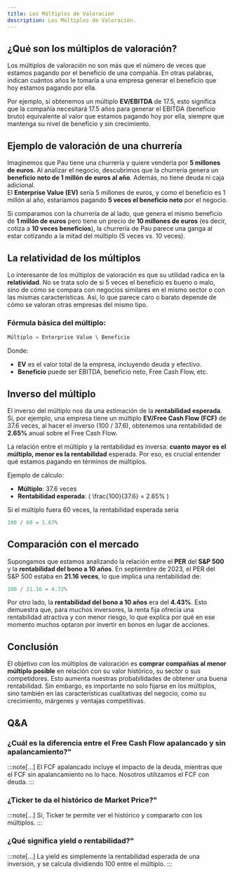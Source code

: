 ```yaml
---
title: Los Múltiplos de Valoración
description: Los Múltiplos de Valoración.
---
```


## ¿Qué son los múltiplos de valoración?

Los múltiplos de valoración no son más que el número de veces que estamos pagando por el beneficio de una compañía. En otras palabras, indican cuántos años le tomaría a una empresa generar el beneficio que hoy estamos pagando por ella.

Por ejemplo, si obtenemos un múltiplo **EV/EBITDA** de 17.5, esto significa que la compañía necesitará 17.5 años para generar el EBITDA (beneficio bruto) equivalente al valor que estamos pagando hoy por ella, siempre que mantenga su nivel de beneficio y sin crecimiento.

## Ejemplo de valoración de una churrería

Imaginemos que Pau tiene una churrería y quiere venderla por **5 millones de euros**. Al analizar el negocio, descubrimos que la churrería genera un **beneficio neto de 1 millón de euros al año**. Además, no tiene deuda ni caja adicional.  
El **Enterprise Value (EV)** sería 5 millones de euros, y como el beneficio es 1 millón al año, estaríamos pagando **5 veces el beneficio neto** por el negocio.

Si comparamos con la churrería de al lado, que genera el mismo beneficio de **1 millón de euros** pero tiene un precio de **10 millones de euros** (es decir, cotiza a **10 veces beneficios**), la churrería de Pau parece una ganga al estar cotizando a la mitad del múltiplo (5 veces vs. 10 veces).

## La relatividad de los múltiplos

Lo interesante de los múltiplos de valoración es que su utilidad radica en la **relatividad**. No se trata solo de si 5 veces el beneficio es bueno o malo, sino de cómo se compara con negocios similares en el mismo sector o con las mismas características. Así, lo que parece caro o barato depende de cómo se valoran otras empresas del mismo tipo.

### Fórmula básica del múltiplo:

```js
Múltiplo = Enterprise Value \ Beneficio
```

Donde:

- **EV** es el valor total de la empresa, incluyendo deuda y efectivo.
- **Beneficio** puede ser EBITDA, beneficio neto, Free Cash Flow, etc.

## Inverso del múltiplo

El inverso del múltiplo nos da una estimación de la **rentabilidad esperada**. Si, por ejemplo, una empresa tiene un múltiplo **EV/Free Cash Flow (FCF)** de 37.6 veces, al hacer el inverso (100 / 37.6), obtenemos una rentabilidad de **2.65%** anual sobre el Free Cash Flow.

La relación entre el múltiplo y la rentabilidad es inversa: **cuanto mayor es el múltiplo, menor es la rentabilidad** esperada. Por eso, es crucial entender qué estamos pagando en términos de múltiplos.

Ejemplo de cálculo:

- **Múltiplo**: 37.6 veces
- **Rentabilidad esperada**: \( \frac{100}{37.6} = 2.65\% \)

Si el múltiplo fuera 60 veces, la rentabilidad esperada sería

```js
100 / 60 = 1.67%
```

## Comparación con el mercado

Supongamos que estamos analizando la relación entre el **PER** del **S&P 500** y la **rentabilidad del bono a 10 años**. En septiembre de 2023, el PER del S&P 500 estaba en **21.16 veces**, lo que implica una rentabilidad de:

```js
100 / 21.16 = 4.72%
```

Por otro lado, la **rentabilidad del bono a 10 años** era del **4.43%**. Esto demuestra que, para muchos inversores, la renta fija ofrecía una rentabilidad atractiva y con menor riesgo, lo que explica por qué en ese momento muchos optaron por invertir en bonos en lugar de acciones.

## Conclusión

El objetivo con los múltiplos de valoración es **comprar compañías al menor múltiplo posible** en relación con su valor histórico, su sector o sus competidores. Esto aumenta nuestras probabilidades de obtener una buena rentabilidad. Sin embargo, es importante no solo fijarse en los múltiplos, sino también en las características cualitativas del negocio, como su crecimiento, márgenes y ventajas competitivas.

## Q&A

### ¿Cuál es la diferencia entre el Free Cash Flow apalancado y sin apalancamiento?"
:::note[...] 
El FCF apalancado incluye el impacto de la deuda, mientras que el FCF sin apalancamiento no lo hace. Nosotros utilizamos el FCF con deuda.
:::

### ¿Ticker te da el histórico de Market Price?"  
:::note[...]
Sí, Ticker te permite ver el histórico y compararlo con los múltiplos.
:::

### ¿Qué significa yield o rentabilidad?"  
:::note[...]
La yield es simplemente la rentabilidad esperada de una inversión, y se calcula dividiendo 100 entre el múltiplo.
:::